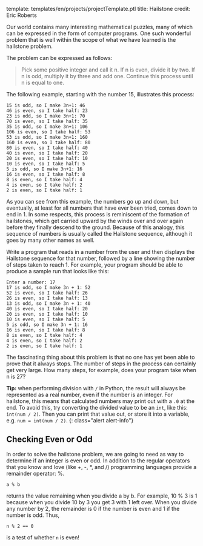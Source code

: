 template: templates/en/projects/projectTemplate.ptl
title: Hailstone
credit: Eric Roberts

Our world contains many interesting mathematical puzzles, many of which can be expressed in the form of computer programs. One such wonderful problem that is well within the scope of what we have learned is the hailstone problem.

The problem can be expressed as follows:

> Pick some positive integer and call it n. 
> If n is even, divide it by two. 
> If n is odd, multiply it by three and add one. 
> Continue this process until n is equal to one.

The following example, starting with the number 15, illustrates this process:

```
15 is odd, so I make 3n+1: 46 
46 is even, so I take half: 23 
23 is odd, so I make 3n+1: 70 
70 is even, so I take half: 35 
35 is odd, so I make 3n+1: 106 
106 is even, so I take half: 53 
53 is odd, so I make 3n+1: 160 
160 is even, so I take half: 80 
80 is even, so I take half: 40 
40 is even, so I take half: 20 
20 is even, so I take half: 10 
10 is even, so I take half: 5 
5 is odd, so I make 3n+1: 16 
16 is even, so I take half: 8 
8 is even, so I take half: 4 
4 is even, so I take half: 2 
2 is even, so I take half: 1
```

As you can see from this example, the numbers go up and down, but eventually, at least for all numbers that have ever been tried, comes down to end in 1. In some respects, this process is reminiscent of the formation of hailstones, which get carried upward by the winds over and over again before they finally descend to the ground. Because of this analogy, this sequence of numbers is usually called the Hailstone sequence, although it goes by many other names as well.

Write a program that reads in a number from the user and then displays the Hailstone sequence for that number, followed by a line showing the number of steps taken to reach 1. For example, your program should be able to produce a sample run that looks like this:

```
Enter a number: 17
17 is odd, so I make 3n + 1: 52
52 is even, so I take half: 26
26 is even, so I take half: 13
13 is odd, so I make 3n + 1: 40
40 is even, so I take half: 20
20 is even, so I take half: 10
10 is even, so I take half: 5
5 is odd, so I make 3n + 1: 16
16 is even, so I take half: 8
8 is even, so I take half: 4
4 is even, so I take half: 2
2 is even, so I take half: 1
```

The fascinating thing about this problem is that no one has yet been able to prove that it always stops. The number of steps in the process can certainly get very large. How many steps, for example, does your program take when n is 27?

**Tip:** when performing division with `/` in Python, the result will always be represented as a real number, even if the number is an integer.  For hailstone, this means that calculated numbers may print out with a `.0` at the end.  To avoid this, try converting the divided value to be an `int`, like this: `int(num / 2)`.  Then you can print that value out, or store it into a variable, e.g. `num = int(num / 2)`.
{: class="alert alert-info"}

## Checking Even or Odd
In order to solve the hailstone problem, we are going to need as way to determine if an integer is even or odd. In addition to the regular operators that you know and love (like +, -, \*, and /) programming languages provide a remainder operator: %.  

```
a % b
```

returns the value remaining when you divide a by b. For example, 10 % 3 is 1 because when you divide 10 by 3 you get 3 with 1 left over.  When you divide any number by 2, the remainder is 0 if the number is even and 1 if the number is odd. Thus, 

```
n % 2 == 0
```

is a test of whether `n` is even!
